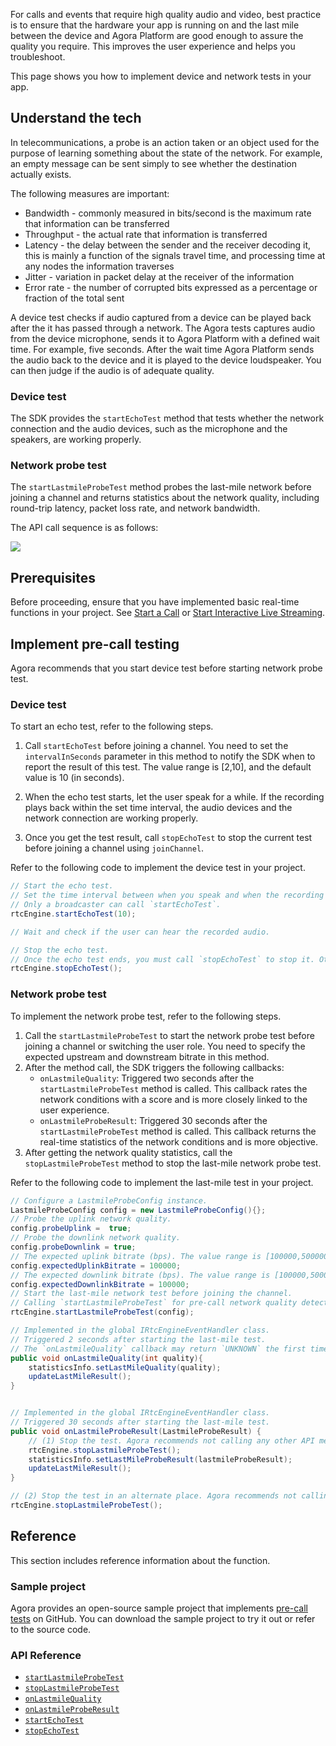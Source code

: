 For calls and events that require high quality audio and video, best practice is to ensure that the hardware your app is running on and the last mile between the device and Agora Platform are good enough to assure the quality you require. This improves the user experience and helps you troubleshoot.

This page shows you how to implement device and network tests in your app.

## Understand the tech

In telecommunications, a probe is an action taken or an object used for the purpose of learning something about the state of the network. For example, an empty message can be sent simply to see whether the destination actually exists.

The following measures are important:

- Bandwidth - commonly measured in bits/second is the maximum rate that information can be transferred
- Throughput - the actual rate that information is transferred
- Latency - the delay between the sender and the receiver decoding it, this is mainly a function of the signals travel time, and processing time at any nodes the information traverses
- Jitter - variation in packet delay at the receiver of the information
- Error rate - the number of corrupted bits expressed as a percentage or fraction of the total sent

A device test checks if audio captured from a device can be played back after the it has passed through a network. The Agora tests captures audio from the device microphone, sends it to Agora Platform with a defined wait time. For example, five seconds. After the wait time Agora Platform sends the audio back to the device and it is played to the device loudspeaker. You can then judge if the audio is of adequate quality.

### Device test

The SDK provides the `startEchoTest` method that tests whether the network connection and the audio devices, such as the microphone and the speakers, are working properly.

### Network probe test

The `startLastmileProbeTest` method probes the last-mile network before joining a channel and returns statistics about the network quality, including round-trip latency, packet loss rate, and network bandwidth.

The API call sequence is as follows:

![](https://web-cdn.agora.io/docs-files/1569464757177)

## Prerequisites

Before proceeding, ensure that you have implemented basic real-time functions in your project. See [Start a Call](./start_call_android?platform=Android) or [Start Interactive Live Streaming](./start_live_android?platform=Android).

## Implement pre-call testing

Agora recommends that you start device test before starting network probe test.

### Device test

To start an echo test, refer to the following steps.

1. Call `startEchoTest` before joining a channel. You need to set the `intervalInSeconds` parameter in this method to notify the SDK when to report the result of this test. The value range is [2,10], and the default value is 10 (in seconds).

2. When the echo test starts, let the user speak for a while. If the recording plays back within the set time interval, the audio devices and the network connection are working properly.

3. Once you get the test result, call `stopEchoTest` to stop the current test before joining a channel using `joinChannel`.

Refer to the following code to implement the device test in your project.

```java
// Start the echo test.
// Set the time interval between when you speak and when the recording plays back as 10 seconds.
// Only a broadcaster can call `startEchoTest`.
rtcEngine.startEchoTest(10);

// Wait and check if the user can hear the recorded audio.

// Stop the echo test.
// Once the echo test ends, you must call `stopEchoTest` to stop it. Otherwise, you cannot conduct another echo test or join a channel using `joinChannel`.
rtcEngine.stopEchoTest();
```

### Network probe test

To implement the network probe test, refer to the following steps.

1. Call the `startLastmileProbeTest` to start the network probe test before joining a channel or switching the user role. You need to specify the expected upstream and downstream bitrate in this method.
2.  After the method call, the SDK triggers the following callbacks:
    - `onLastmileQuality`: Triggered two seconds after the `startLastmileProbeTest` method is called. This callback rates the network conditions with a score and is more closely linked to the user experience.
    - `onLastmileProbeResult`: Triggered 30 seconds after the `startLastmileProbeTest` method is called. This callback returns the real-time statistics of the network conditions and is more objective.
3. After getting the network quality statistics, call the `stopLastmileProbeTest` method to stop the last-mile network probe test.

Refer to the following code to implement the last-mile test in your project.

```java
// Configure a LastmileProbeConfig instance.
LastmileProbeConfig config = new LastmileProbeConfig(){};
// Probe the uplink network quality.
config.probeUplink =  true;
// Probe the downlink network quality.
config.probeDownlink = true;
// The expected uplink bitrate (bps). The value range is [100000,5000000].
config.expectedUplinkBitrate = 100000;
// The expected downlink bitrate (bps). The value range is [100000,5000000].
config.expectedDownlinkBitrate = 100000;
// Start the last-mile network test before joining the channel.
// Calling `startLastmileProbeTest` for pre-call network quality detection consumes network traffic. Therefore, after calling this method, Agora recommends not calling any other method until you receive the `onLastmileProbeResult` callback.
rtcEngine.startLastmileProbeTest(config);

// Implemented in the global IRtcEngineEventHandler class.
// Triggered 2 seconds after starting the last-mile test.
// The `onLastmileQuality` callback may return `UNKNOWN` the first time it is triggered. Subsequent callbacks will return the test results.
public void onLastmileQuality(int quality){
    statisticsInfo.setLastMileQuality(quality);
    updateLastMileResult();
}


// Implemented in the global IRtcEngineEventHandler class.
// Triggered 30 seconds after starting the last-mile test.
public void onLastmileProbeResult(LastmileProbeResult) {
	// (1) Stop the test. Agora recommends not calling any other API method before the test ends.
	rtcEngine.stopLastmileProbeTest();
    statisticsInfo.setLastMileProbeResult(lastmileProbeResult);
    updateLastMileResult();
}

// (2) Stop the test in an alternate place. Agora recommends not calling any other API method before the test ends.
rtcEngine.stopLastmileProbeTest();
```

## Reference

This section includes reference information about the function.

### Sample project

Agora provides an open-source sample project that implements [pre-call tests](https://github.com/AgoraIO/API-Examples/blob/dev/3.6.200/Android/APIExample/app/src/main/java/io/agora/api/example/examples/advanced/PreCallTest.java) on GitHub. You can download the sample project to try it out or refer to the source code.

### API Reference

- [`startLastmileProbeTest`](./API%20Reference/java/classio_1_1agora_1_1rtc_1_1_rtc_engine.html#a81c6541685b1c4437d9779a095a0f871)
- [`stopLastmileProbeTest`](./API%20Reference/java/classio_1_1agora_1_1rtc_1_1_rtc_engine.html#ae21243b8da8bda9ee5f3a00621cbf959)
- [`onLastmileQuality`](./API%20Reference/java/classio_1_1agora_1_1rtc_1_1_i_rtc_engine_event_handler.html#a2887941e3c105c21309bd2643372e7f5)
- [`onLastmileProbeResult`](./API%20Reference/java/classio_1_1agora_1_1rtc_1_1_i_rtc_engine_event_handler.html#ad74a9120325bfeccdec4af4611110281)
- [`startEchoTest`]()
- [`stopEchoTest`]()